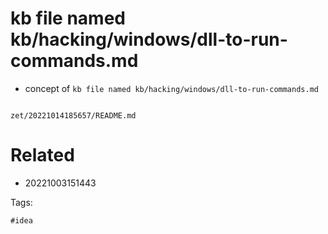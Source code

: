 # kb file named kb/hacking/windows/dll-to-run-commands.md

- concept of `kb file named kb/hacking/windows/dll-to-run-commands.md`

```
```

` zet/20221014185657/README.md `

# Related

- 20221003151443

Tags:

    #idea
